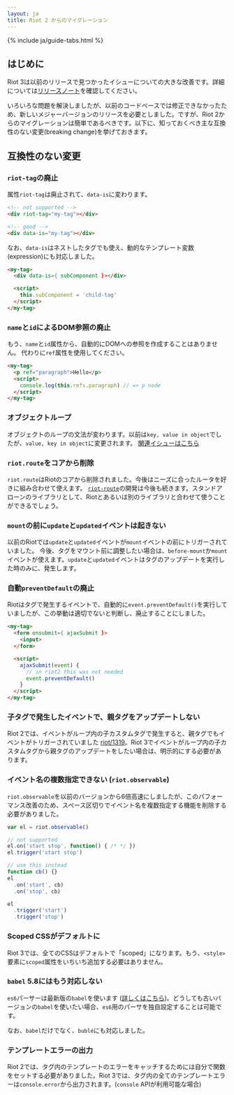 ```yaml
---
layout: ja
title: Riot 2 からのマイグレーション
---
```


{% include ja/guide-tabs.html %}

## はじめに

Riot 3は以前のリリースで見つかったイシューについての大きな改善です。詳細については[リリースノート](/release-notes)を確認してください。

いろいろな問題を解決しましたが、以前のコードベースでは修正できなかったため、新しいメジャーバージョンのリリースを必要としました。ですが、Riot 2からのマイグレーションは簡単であるべきです。以下に、知っておくべき主な互換性のない変更(breaking change)を挙げておきます。

## 互換性のない変更

### `riot-tag`の廃止

属性`riot-tag`は廃止されて、`data-is`に変わります。

```html
<!-- not supported -->
<div riot-tag="my-tag"></div>

<!-- good -->
<div data-is="my-tag"></div>
```

なお、`data-is`はネストしたタグでも使え、動的なテンプレート変数(expression)にも対応しました。

```html
<my-tag>
  <div data-is={ subComponent }></div>

  <script>
    this.subComponent = 'child-tag'
  </script>
</my-tag>
```

### `name`と`id`によるDOM参照の廃止

もう、`name`と`id`属性から、自動的にDOMへの参照を作成することはありません。
代わりに`ref`属性を使用してください。

```html
<my-tag>
  <p ref="paragraph">Hello</p>
  <script>
    console.log(this.refs.paragraph) // => p node
  </script>
</my-tag>
```

### オブジェクトループ

オブジェクトのループの文法が変わります。以前は`key, value in object`でしたが、`value, key in object`に変更されます。
[関連イシューはこちら](https://github.com/riot/riot/issues/1420)

### `riot.route`をコアから削除

`riot.route`はRiotのコアから削除されました。今後はニーズに合ったルータを好きに組み合わせて使えます。
[`riot-route`](https://github.com/riot/route)の開発は今後も続きます。スタンドアローンのライブラリとして、Riotとあるいは別のライブラリと合わせて使うことができるでしょう。

### `mount`の前に`update`と`updated`イベントは起きない

以前のRiotでは`update`と`updated`イベントが`mount`イベントの前にトリガーされていました。
今後、タグをマウント前に調整したい場合は、`before-mount`か`mount`イベントが使えます。`update`と`updated`イベントはタグのアップデートを実行した時のみに、発生します。

### 自動`preventDefault`の廃止

Riotはタグで発生するイベントで、自動的に`event.preventDefault()`を実行していましたが、この挙動は適切でないと判断し、廃止することにしました。

```html
<my-tag>
  <form onsubmit={ ajaxSubmit }>
    <input>
  </form>

  <script>
    ajaxSubmit(event) {
      // in riot2 this was not needed
      event.preventDefault()
    }
  </script>
</my-tag>
```

### 子タグで発生したイベントで、親タグをアップデートしない

Riot 2では、イベントがループ内の子カスタムタグで発生すると、親タグでもイベントがトリガーされていました [riot/1319](https://github.com/riot/riot/issues/1319)。Riot 3でイベントがループ内の子カスタムタグから親タグのアップデートをしたい場合は、明示的にする必要があります。

### イベント名の複数指定できない (`riot.observable`)

`riot.observable`を以前のバージョンから6倍高速にしましたが、このパフォーマンス改善のため、スペース区切りでイベント名を複数指定する機能を削除する必要がありました。

```js
var el = riot.observable()

// not supported
el.on('start stop', function() { /* */ })
el.trigger('start stop')

// use this instead
function cb() {}
el
  .on('start', cb)
  .on('stop', cb)

el
  .trigger('start')
  .trigger('stop')
```

### Scoped CSSがデフォルトに

Riot 3では、全てのCSSはデフォルトで「scoped」になります。もう、`<style>`要素に`scoped`属性をいちいち追加する必要はありません。

### `babel` 5.8にはもう対応しない

`es6`パーサーは最新版の`babel`を使います ([詳しくはこちら](/guide/compiler/#ecmascript-6))。どうしても古いバージョンの`babel`を使いたい場合、`es6`用のパーサを独自設定することは可能です。

なお、`babel`だけでなく、`bublé`にも対応しました。

### テンプレートエラーの出力

Riot 2では、タグ内のテンプレートのエラーをキャッチするためには自分で関数をセットする必要がありました。Riot 3では、タグ内の全てのテンプレートエラーは`console.error`から出力されます。(`console` APIが利用可能な場合)
